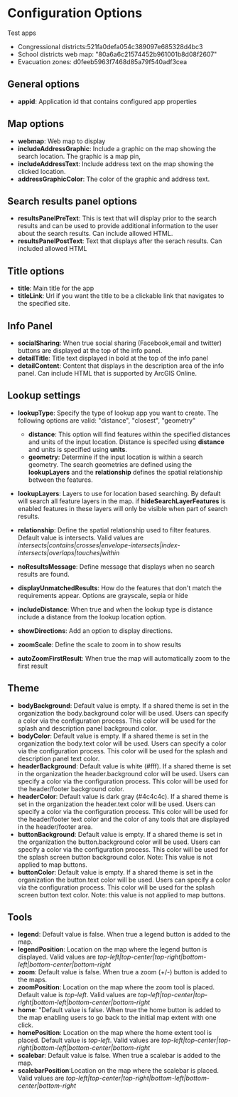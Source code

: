 

# Configuration Options
Test apps
* Congressional districts:521fa0defa054c389097e685328d4bc3
* School districts web map: "80a6a6c21574452b961001b8d08f2607"
* Evacuation zones: d0feeb5963f7468d85a79f540adf3cea
## General options
* **appid**: Application id that contains configured app properties

## Map options
* **webmap**: Web map to display
* **includeAddressGraphic**: Include a graphic on the map showing the search location. The graphic is a map pin,
* **includeAddressText**: Include address text on the map showing the clicked location. 
* **addressGraphicColor**: The color of the graphic and address text. 

## Search results panel options
* **resultsPanelPreText**: This is text that will display prior to the search results and can be used to provide additional information to the user about the search results. Can include allowed HTML.
* **resultsPanelPostText**: Text that displays after the serach results. Can included allowed HTML

## Title options
* **title**: Main title for the app
* **titleLink**: Url if you want the title to be a clickable link that navigates to the specified site.


## Info Panel 
* **socialSharing**: When true social sharing (Facebook,email and twitter) buttons are displayed at the top of the info panel. 
* **detailTitle**: Title text displayed in bold at the top of the info panel 
* **detailContent**: Content that displays in the description area of the info panel. Can include HTML that is supported by ArcGIS Online. 


## Lookup settings

* **lookupType**: Specify the type of lookup app you want to create. The following options are valid: "distance", "closest", "geometry"
  * **distance**: This option will find features within the specified distances and units of the input location. Distance is specifed using **distance** and units is specified using **units**. 
  * **geometry**: Determine if the input location is within a search geometry. The search geometries are defined using the **lookupLayers** and the **relationship** defines the spatial relationship between the features.

* **lookupLayers**: Layers to use for location based searching. By default will search all feature layers in the map.  if **hideSearchLayerFeatures** is enabled features in these layers will only be visible when part of search results.
* **relationship**: Define the spatial relationship used to filter features. Default value is intersects. Valid values are *intersects|contains|crosses|envelope-intersects|index-intersects|overlaps|touches|within*
* **noResultsMessage**: Define message that displays when no search results are found.
* **displayUnmatchedResults**: How do the features that don't match the requirements appear. Options are grayscale, sepia or hide
* **includeDistance**: When true and when the lookup type is distance include a distance from the lookup location option. 
* **showDirections**: Add an option to display directions. 
* **zoomScale**: Define the scale to zoom in to show results  
* **autoZoomFirstResult**: When true the map will automatically zoom to the first result

## Theme
* **bodyBackground**: Default value is empty. If a shared theme is set in the organization the body.background color will be used. Users can specify a color via the configuration process. This color will be used for the splash and description panel background color.
* **bodyColor**: Default value is empty. If a shared theme is set in the organization the body.text color will be used. Users can specify a color via the configuration process. This color will be used for the splash and description panel text color.
* **headerBackground**: Default value is white (#fff). If a shared theme is set in the organization the header.background color will be used. Users can specify a color via the configuration process. This color will be used for the header/footer background color.
* **headerColor**: Default value is dark gray (#4c4c4c). If a shared theme is set in the organization the header.text color will be used. Users can specify a color via the configuration process. This color will be used for the header/footer text color and the color of any tools that are displayed in the header/footer area.
* **buttonBackground**: Default value is empty. If a shared theme is set in the organization the button.background color will be used. Users can specify a color via the configuration process. This color will be used for the splash screen button background color. Note: This value is not applied to map buttons.
* **buttonColor**: Default value is empty. If a shared theme is set in the organization the button.text color will be used. Users can specify a color via the configuration process. This color will be used for the splash screen button text color. Note: this value is not applied to map buttons.

## Tools
* **legend**: Default value is false. When true a legend button is added to the map.
* **legendPosition**: Location on the map where the legend button is displayed. Valid values are *top-left|top-center|top-right|bottom-left|bottom-center|bottom-right*
* **zoom**: Default value is false. When true a zoom (+/-) button is added to the maps.
* **zoomPosition**: Location on the map where the zoom tool is placed.  Default value is *top-left*. Valid values are *top-left|top-center|top-right|bottom-left|bottom-center|bottom-right*
* **home**: "Default value is false. When true the home button is added to the map enabling users to go back to the initial map extent with one click.
* **homePosition**: Location on the map where the home extent tool is placed.  Default value is *top-left*. Valid values are *top-left|top-center|top-right|bottom-left|bottom-center|bottom-right*
* **scalebar**: Default value is false. When true a scalebar is added to the map.
* **scalebarPosition**:Location on the map where the scalebar is placed.  Valid values are *top-left|top-center|top-right|bottom-left|bottom-center|bottom-right*


